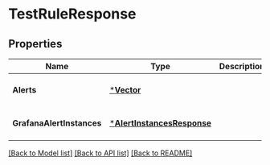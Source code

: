 # TestRuleResponse

## Properties
Name | Type | Description | Notes
------------ | ------------- | ------------- | -------------
**Alerts** | [***Vector**](Vector.md) |  | [optional] [default to null]
**GrafanaAlertInstances** | [***AlertInstancesResponse**](AlertInstancesResponse.md) |  | [optional] [default to null]

[[Back to Model list]](../README.md#documentation-for-models) [[Back to API list]](../README.md#documentation-for-api-endpoints) [[Back to README]](../README.md)


